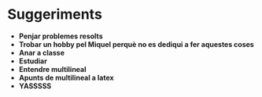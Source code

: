 # Suggeriments
* **Penjar problemes resolts**
* **Trobar un hobby pel Miquel perquè no es dediqui a fer aquestes coses**
* **Anar a classe**
* **Estudiar**
* **Entendre multilineal**
* **Apunts de multilineal a latex**
* **YASSSSS**
